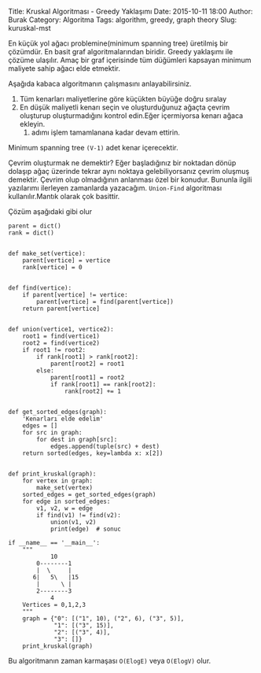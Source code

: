 Title: Kruskal Algoritması - Greedy Yaklaşımı
Date: 2015-10-11 18:00
Author: Burak
Category: Algoritma
Tags: algorithm, greedy, graph theory
Slug: kuruskal-mst

En küçük yol ağacı problemine(minimum spanning tree) üretilmiş bir çözümdür. En basit graf algoritmalarından biridir. Greedy yaklaşımı ile çözüme ulaşılır. Amaç bir graf içerisinde tüm düğümleri kapsayan minimum maliyete sahip ağacı elde etmektir.

Aşağıda kabaca algoritmanın çalışmasını anlayabilirsiniz.

1. Tüm kenarları maliyetlerine göre küçükten büyüğe doğru sıralay
2. En düşük maliyetli kenarı seçin ve oluşturduğunuz ağaçta çevrim oluşturup oluşturmadığını kontrol edin.Eğer içermiyorsa kenarı ağaca ekleyin.
    1. adımı işlem tamamlanana kadar devam ettirin.

Minimum spanning tree `(V-1)` adet kenar içerecektir.

Çevrim oluşturmak ne demektir? Eğer başladığınız bir noktadan dönüp dolaşıp ağaç üzerinde tekrar aynı noktaya gelebiliyorsanız çevrim oluşmuş demektir. Çevrim olup olmadığının anlanması özel bir konudur. Bununla ilgili yazılarımı ilerleyen zamanlarda yazacağım. `Union-Find` algoritması kullanılır.Mantık olarak çok basittir.

Çözüm aşağıdaki gibi olur

```
parent = dict()
rank = dict()


def make_set(vertice):
    parent[vertice] = vertice
    rank[vertice] = 0


def find(vertice):
    if parent[vertice] != vertice:
        parent[vertice] = find(parent[vertice])
    return parent[vertice]


def union(vertice1, vertice2):
    root1 = find(vertice1)
    root2 = find(vertice2)
    if root1 != root2:
        if rank[root1] > rank[root2]:
            parent[root2] = root1
        else:
            parent[root1] = root2
            if rank[root1] == rank[root2]:
                rank[root2] += 1


def get_sorted_edges(graph):
    'Kenarları elde edelim'
    edges = []
    for src in graph:
        for dest in graph[src]:
            edges.append(tuple(src) + dest)
    return sorted(edges, key=lambda x: x[2])


def print_kruskal(graph):
    for vertex in graph:
        make_set(vertex)
    sorted_edges = get_sorted_edges(graph)
    for edge in sorted_edges:
        v1, v2, w = edge
        if find(v1) != find(v2):
            union(v1, v2)
            print(edge)  # sonuc

if __name__ == '__main__':
    """
            10
        0--------1
        |  \     |
       6|   5\   |15
        |      \ |
        2--------3
            4
    Vertices = 0,1,2,3
    """
    graph = {"0": [("1", 10), ("2", 6), ("3", 5)],
             "1": [("3", 15)],
             "2": [("3", 4)],
             "3": []}
    print_kruskal(graph)
```

Bu algoritmanın zaman karmaşası `O(ElogE)` veya `O(ElogV)` olur.
